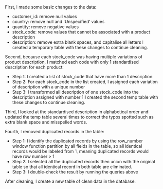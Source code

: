 First, I made some basic changes to the data:
- customer_id: remove null values 
- country: remove null and 'Unspecified' values 
- quantity: remove negative values
- stock_code: remove values that cannot be associated with a product description
- description: remove extra blank spaces, and capitalise all letters
I created a temporary table with these changes to continue cleaning.

Second, because each stock_code was having multiple variations of product description, I matched each code with only 1 standardised description for each product:
- Step 1: I created a list of stock_code that have more than 1 description
- Step 2: For each stock_code in the list created, I assigned each variation of description with a unique number
- Step 3: I transformed all description of one stock_code into the description assigned with number 1
I created the second temp table with these changes to continue cleaning.

Third, I looked at the standardised description in alphabetical order and updated the temp table several times to correct the typos spotted such as extra blank space and misspelled words.

Fourth, I removed duplicated records in the table:
- Step 1: I identify the duplicated records by using the row_number window function partition by all fields in the table, so all identical records would be labeled from 1, meaning duplicated records would have row number > 1
- Step 2: I selected all the duplicated records then union with the original table so that all identical record in both table are eliminated.
- Step 3: I double-check the result by running the queries above

After cleaning, I create a new table of clean data in the database.